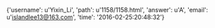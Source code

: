 {'username': u'Yixin_Li', 'path': u'1158/1158.html', 'answer': u'A', 'email': u'islandlee13@163.com', 'time': '2016-02-25:20:48:32'}